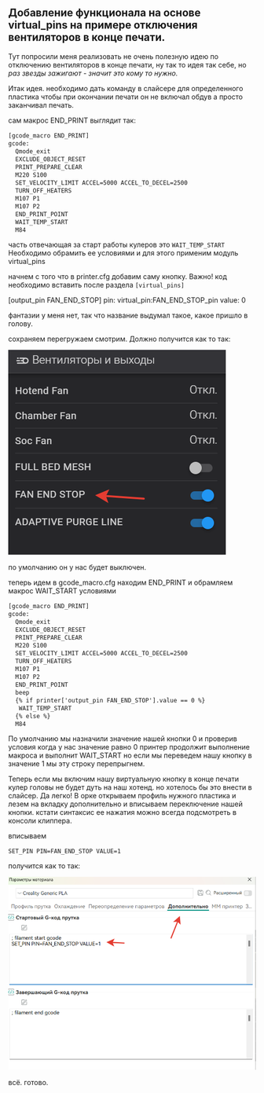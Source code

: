 <h2>Добавление функционала на основе virtual_pins на примере отключения вентиляторов в конце печати.</h2>

Тут попросили меня реализовать не очень полезную идею по отключению вентиляторов в конце печати, ну так то идея так себе, но *раз звезды зажигают - значит это кому то нужно.* 

Итак идея. необходимо дать команду в слайсере для определенного пластика чтобы при окончании печати он не включал обдув а просто заканчивал печать. 

сам макрос END_PRINT выглядит так:

```
[gcode_macro END_PRINT]
gcode:
  Qmode_exit
  EXCLUDE_OBJECT_RESET
  PRINT_PREPARE_CLEAR
  M220 S100
  SET_VELOCITY_LIMIT ACCEL=5000 ACCEL_TO_DECEL=2500
  TURN_OFF_HEATERS
  M107 P1
  M107 P2
  END_PRINT_POINT
  WAIT_TEMP_START
  M84
```
часть отвечающая за старт работы кулеров это `WAIT_TEMP_START` Необходимо обрамить ее условиями и для этого применим модуль virtual_pins 

начнем с того что в printer.cfg добавим саму кнопку. Важно! код необходимо вставить после раздела `[virtual_pins]`

[output_pin FAN_END_STOP]
pin: virtual_pin:FAN_END_STOP_pin
value: 0

фантазии у меня нет, так что название выдумал такое, какое пришло в голову.

сохраняем перегружаем смотрим. Должно получится как то так:

![](fan_stop.png)

по умолчанию он у нас будет выключен. 

теперь идем в gcode_macro.cfg находим END_PRINT и обрамляем макрос WAIT_START условиями

```
[gcode_macro END_PRINT]
gcode:
  Qmode_exit
  EXCLUDE_OBJECT_RESET
  PRINT_PREPARE_CLEAR
  M220 S100
  SET_VELOCITY_LIMIT ACCEL=5000 ACCEL_TO_DECEL=2500
  TURN_OFF_HEATERS
  M107 P1
  M107 P2
  END_PRINT_POINT
  beep
  {% if printer['output_pin FAN_END_STOP'].value == 0 %}
   WAIT_TEMP_START
  {% else %}
  M84

```

По умолчанию мы назначили значение нашей кнопки 0 и проверив условия когда у нас значение равно 0 принтер продолжит выполнение макроса и выполнит  WAIT_START но если мы переведем нашу кнопку в значение 1 мы эту строку перепрыгнем. 

Теперь если мы включим нашу виртуальную кнопку в конце печати кулер головы не будет дуть на наш хотенд.  но хотелось бы это внести в слайсер. Да легко! В орке открываем профиль нужного пластика и лезем на вкладку дополнительно и вписываем переключение нашей кнопки. кстати синтаксис ее нажатия можно всегда подсмотреть в консоли клиппера.

вписываем 

```
SET_PIN PIN=FAN_END_STOP VALUE=1
```

получится как то так:

![](set_pin.png)

всё. готово. 